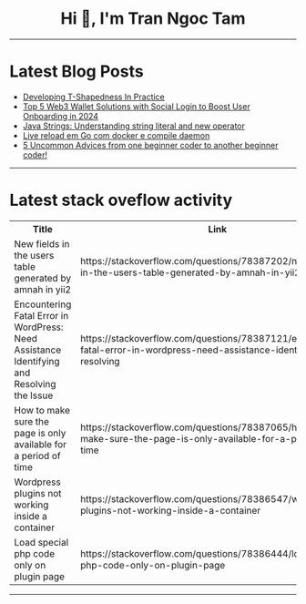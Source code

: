 <h1 align="center">Hi 👋, I'm Tran Ngoc Tam</h1>

---

# Latest Blog Posts 
<!-- BLOG-POST-LIST:START -->
- [Developing T-Shapedness In Practice](https://dev.to/kaityhallman/developing-t-shapedness-in-practice-570o)
- [Top 5 Web3 Wallet Solutions with Social Login to Boost User Onboarding in 2024](https://dev.to/tomtomdu73/top-5-web3-wallet-solutions-with-social-login-to-boost-user-onboarding-in-2024-3n9a)
- [Java Strings: Understanding string literal and new operator](https://dev.to/bad-logic/java-strings-understanding-string-literal-and-new-operator-3b4m)
- [Live reload em Go com docker e compile daemon](https://dev.to/nathaliapavan/live-reload-em-go-com-docker-e-compile-daemon-57lj)
- [5 Uncommon Advices from one beginner coder to another beginner coder!](https://dev.to/manasmoon_/5-uncommon-advices-from-one-beginner-coder-to-another-beginner-coder-2ai)
<!-- BLOG-POST-LIST:END -->

---

# Latest stack oveflow activity
<table>
  <tr><th>Title</th><th>Link</th></tr>
  <!-- STACKOVERFLOW:START --><tr><td>New fields in the users table generated by amnah in yii2</td><td>https://stackoverflow.com/questions/78387202/new-fields-in-the-users-table-generated-by-amnah-in-yii2</td></tr><tr><td>Encountering Fatal Error in WordPress: Need Assistance Identifying and Resolving the Issue</td><td>https://stackoverflow.com/questions/78387121/encountering-fatal-error-in-wordpress-need-assistance-identifying-and-resolving</td></tr><tr><td>How to make sure the page is only available for a period of time</td><td>https://stackoverflow.com/questions/78387065/how-to-make-sure-the-page-is-only-available-for-a-period-of-time</td></tr><tr><td>Wordpress plugins not working inside a container</td><td>https://stackoverflow.com/questions/78386547/wordpress-plugins-not-working-inside-a-container</td></tr><tr><td>Load special php code only on plugin page</td><td>https://stackoverflow.com/questions/78386444/load-special-php-code-only-on-plugin-page</td></tr><!-- STACKOVERFLOW:END -->
</table>

---


